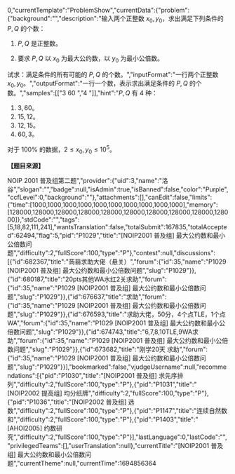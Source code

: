 0,"currentTemplate":"ProblemShow","currentData":{"problem":{"background":"","description":"输入两个正整数 $x_0, y_0$，求出满足下列条件的 $P, Q$ 的个数：

1. $P,Q$ 是正整数。

2. 要求 $P, Q$ 以 $x_0$ 为最大公约数，以 $y_0$ 为最小公倍数。

试求：满足条件的所有可能的 $P, Q$ 的个数。","inputFormat":"一行两个正整数 $x_0, y_0$。","outputFormat":"一行一个数，表示求出满足条件的 $P, Q$ 的个数。","samples":[["3 60
","4
"]],"hint":"$P,Q$ 有 $4$ 种：

1. $3, 60$。
2. $15, 12$。
3. $12, 15$。
4. $60, 3$。

对于 $100\%$ 的数据，$2 \le x_0, y_0 \le {10}^5$。

**【题目来源】**

NOIP 2001 普及组第二题","provider":{"uid":3,"name":"洛谷","slogan":"","badge":null,"isAdmin":true,"isBanned":false,"color":"Purple","ccfLevel":0,"background":""},"attachments":[],"canEdit":false,"limits":{"time":[1000,1000,1000,1000,1000,1000,1000,1000,1000,1000],"memory":[128000,128000,128000,128000,128000,128000,128000,128000,128000,128000]},"stdCode":"","tags":[5,18,82,111,241],"wantsTranslation":false,"totalSubmit":167835,"totalAccepted":62494,"flag":5,"pid":"P1029","title":"[NOIP2001 普及组] 最大公约数和最小公倍数问题","difficulty":2,"fullScore":100,"type":"P"},"contest":null,"discussions":[{"id":682367,"title":"蒟蒻求助大佬（悬关）","forum":{"id":35,"name":"P1029 [NOIP2001 普及组] 最大公约数和最小公倍数问题","slug":"P1029"}},{"id":680187,"title":"20pts其他WA水红2关求助","forum":{"id":35,"name":"P1029 [NOIP2001 普及组] 最大公约数和最小公倍数问题","slug":"P1029"}},{"id":676637,"title":"求助","forum":{"id":35,"name":"P1029 [NOIP2001 普及组] 最大公约数和最小公倍数问题","slug":"P1029"}},{"id":676593,"title":"求助大佬，50分，4个点TLE，1个点WA","forum":{"id":35,"name":"P1029 [NOIP2001 普及组] 最大公约数和最小公倍数问题","slug":"P1029"}},{"id":674743,"title":"6,7,8,10TLE,9WA求助","forum":{"id":35,"name":"P1029 [NOIP2001 普及组] 最大公约数和最小公倍数问题","slug":"P1029"}},{"id":673682,"title":"刚学20天 求助","forum":{"id":35,"name":"P1029 [NOIP2001 普及组] 最大公约数和最小公倍数问题","slug":"P1029"}}],"bookmarked":false,"vjudgeUsername":null,"recommendations":[{"pid":"P1030","title":"[NOIP2001 普及组] 求先序排列","difficulty":2,"fullScore":100,"type":"P"},{"pid":"P1031","title":"[NOIP2002 提高组] 均分纸牌","difficulty":2,"fullScore":100,"type":"P"},{"pid":"P1036","title":"[NOIP2002 普及组] 选数","difficulty":2,"fullScore":100,"type":"P"},{"pid":"P1147","title":"连续自然数和","difficulty":2,"fullScore":100,"type":"P"},{"pid":"P1403","title":"[AHOI2005] 约数研究","difficulty":2,"fullScore":100,"type":"P"}],"lastLanguage":0,"lastCode":"","privilegedTeams":[],"userTranslation":null},"currentTitle":"[NOIP2001 普及组] 最大公约数和最小公倍数问题","currentTheme":null,"currentTime":1694856364